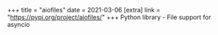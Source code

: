 +++
title = "aiofiles"
date = 2021-03-06
[extra]
link = "https://pypi.org/project/aiofiles/"
+++
Python library - File support for asyncio

